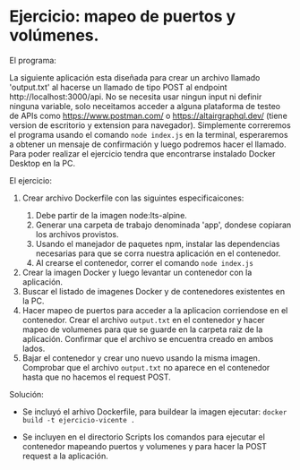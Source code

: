# Ejercicio: mapeo de puertos y volúmenes.

El programa:

La siguiente aplicación esta diseñada para crear un archivo llamado 'output.txt' al hacerse un llamado de tipo POST al endpoint http://localhost:3000/api. 
No se necesita usar ningun input ni definir ninguna variable, solo neceitamos acceder a alguna plataforma de testeo de APIs como https://www.postman.com/ o 
https://altairgraphql.dev/ (tiene version de escritorio y extension para navegador). Simplemente correremos el programa usando el comando <code>node index.js</code> en la terminal, esperaremos a obtener un mensaje de confirmación y luego podremos hacer el llamado.
Para poder realizar el ejercicio tendra que encontrarse instalado Docker Desktop en la PC.

El ejercicio:

<ol>
<li>Crear archivo Dockerfile con las siguintes especificaicones: </li>
<ol>
<li>Debe partir de la imagen node:lts-alpine.</li>
<li>Generar una carpeta de trabajo denominada 'app', dondese copiaran los archivos provistos.</li>
<li>Usando el manejador de paquetes npm, instalar las dependencias necesarias para que se corra nuestra aplicación en el contenedor.</li>
<li>Al crearse el contenedor, correr el comando <code>node index.js</code></li>
</ol>
<li>Crear la imagen Docker y luego levantar un contenedor con la aplicación.</li>
<li>Buscar el listado de imagenes Docker y de contenedores existentes en la PC.</li>
<li>Hacer mapeo de puertos para acceder a la aplicacion corriendose en el contenedor. Crear el archivo <code>output.txt</code> en el contenedor y hacer mapeo de volumenes para que se guarde en la carpeta raiz de la aplicación. Confirmar que el archivo se encuentra creado en ambos lados.</li>
<li>Bajar el contenedor y crear uno nuevo usando la misma imagen. Comprobar que el archivo <code>output.txt</code> no aparece en el contenedor hasta que no hacemos el request POST.</li>

</ol>

Solución:

- Se incluyó el arhivo Dockerfile, para buildear la imagen ejecutar:
```docker build -t ejercicio-vicente .```

- Se incluyen en el directorio Scripts los comandos para ejecutar el contenedor mapeando puertos y volumenes y para hacer la POST request a la aplicación.



